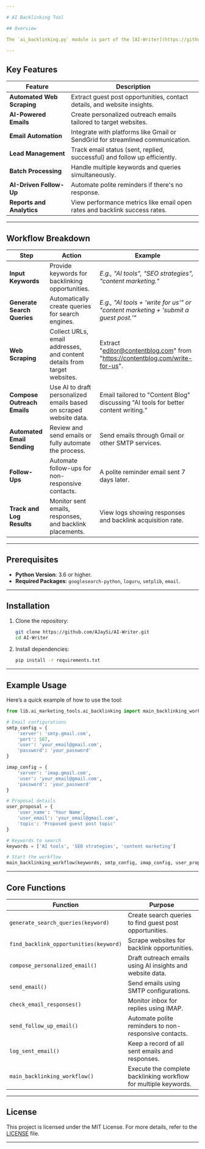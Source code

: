 ```yaml
---

# AI Backlinking Tool

## Overview

The `ai_backlinking.py` module is part of the [AI-Writer](https://github.com/AJaySi/AI-Writer) project. It simplifies and automates the process of finding and securing backlink opportunities. Using AI, the tool performs web research, extracts contact information, and sends personalized outreach emails for guest posting opportunities, making it an essential tool for content writers, digital marketers, and solopreneurs.

---
```


## Key Features

| Feature                       | Description                                                                 |
|-------------------------------|-----------------------------------------------------------------------------|
| **Automated Web Scraping**    | Extract guest post opportunities, contact details, and website insights.    |
| **AI-Powered Emails**         | Create personalized outreach emails tailored to target websites.            |
| **Email Automation**          | Integrate with platforms like Gmail or SendGrid for streamlined communication. |
| **Lead Management**           | Track email status (sent, replied, successful) and follow up efficiently.   |
| **Batch Processing**          | Handle multiple keywords and queries simultaneously.                       |
| **AI-Driven Follow-Up**       | Automate polite reminders if there's no response.                          |
| **Reports and Analytics**     | View performance metrics like email open rates and backlink success rates. |

---

## Workflow Breakdown

| Step                          | Action                                                                                      | Example                                                                                   |
|-------------------------------|---------------------------------------------------------------------------------------------|-------------------------------------------------------------------------------------------|
| **Input Keywords**            | Provide keywords for backlinking opportunities.                                             | *E.g., "AI tools", "SEO strategies", "content marketing."*                               |
| **Generate Search Queries**   | Automatically create queries for search engines.                                            | *E.g., "AI tools + 'write for us'" or "content marketing + 'submit a guest post.'"*       |
| **Web Scraping**              | Collect URLs, email addresses, and content details from target websites.                    | Extract "editor@contentblog.com" from "https://contentblog.com/write-for-us".             |
| **Compose Outreach Emails**   | Use AI to draft personalized emails based on scraped website data.                          | Email tailored to "Content Blog" discussing "AI tools for better content writing."        |
| **Automated Email Sending**   | Review and send emails or fully automate the process.                                       | Send emails through Gmail or other SMTP services.                                         |
| **Follow-Ups**                | Automate follow-ups for non-responsive contacts.                                            | A polite reminder email sent 7 days later.                                                |
| **Track and Log Results**     | Monitor sent emails, responses, and backlink placements.                                    | View logs showing responses and backlink acquisition rate.                                |

---

## Prerequisites

- **Python Version**: 3.6 or higher.
- **Required Packages**: `googlesearch-python`, `loguru`, `smtplib`, `email`.

---

## Installation

1. Clone the repository:
   ```bash
   git clone https://github.com/AJaySi/AI-Writer.git
   cd AI-Writer
   ```

2. Install dependencies:
   ```bash
   pip install -r requirements.txt
   ```

---

## Example Usage

Here’s a quick example of how to use the tool:

```python
from lib.ai_marketing_tools.ai_backlinking import main_backlinking_workflow

# Email configurations
smtp_config = {
    'server': 'smtp.gmail.com',
    'port': 587,
    'user': 'your_email@gmail.com',
    'password': 'your_password'
}

imap_config = {
    'server': 'imap.gmail.com',
    'user': 'your_email@gmail.com',
    'password': 'your_password'
}

# Proposal details
user_proposal = {
    'user_name': 'Your Name',
    'user_email': 'your_email@gmail.com',
    'topic': 'Proposed guest post topic'
}

# Keywords to search
keywords = ['AI tools', 'SEO strategies', 'content marketing']

# Start the workflow
main_backlinking_workflow(keywords, smtp_config, imap_config, user_proposal)
```

---

## Core Functions

| Function                                    | Purpose                                                                                   |
|--------------------------------------------|-------------------------------------------------------------------------------------------|
| `generate_search_queries(keyword)`         | Create search queries to find guest post opportunities.                                   |
| `find_backlink_opportunities(keyword)`     | Scrape websites for backlink opportunities.                                               |
| `compose_personalized_email()`             | Draft outreach emails using AI insights and website data.                                 |
| `send_email()`                             | Send emails using SMTP configurations.                                                    |
| `check_email_responses()`                  | Monitor inbox for replies using IMAP.                                                     |
| `send_follow_up_email()`                   | Automate polite reminders to non-responsive contacts.                                     |
| `log_sent_email()`                         | Keep a record of all sent emails and responses.                                           |
| `main_backlinking_workflow()`              | Execute the complete backlinking workflow for multiple keywords.                          |

---

## License

This project is licensed under the MIT License. For more details, refer to the [LICENSE](LICENSE) file.

---
